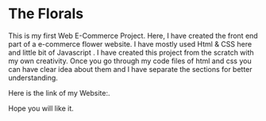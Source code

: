 # The Florals

This is my first Web E-Commerce Project. Here, I have created the front end part of a e-commerce flower website. I have mostly used Html & CSS here and little bit of Javascript .
I have created this project from the scratch with my own creativity. Once you go through my code files of html and css you can have clear idea about them and 
I have separate the sections for better understanding.                                                                                                                                                                  
                                                                                                                                                                                
Here is the link of my Website:.                                                                                                                     

Hope you will like it.
